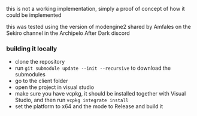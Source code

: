 this is not a working implementation, simply a proof of concept of how it could be implemented

this was tested using the version of modengine2 shared by Amfales on the Sekiro channel in the Archipelo After Dark discord

### building it locally
- clone the repository
- run `git submodule update --init --recursive` to download the submodules
- go to the client folder
- open the project in visual studio
- make sure you have vcpkg, it should be installed together with Visual Studio, and then run `vcpkg integrate install`
- set the platform to x64 and the mode to Release and build it
